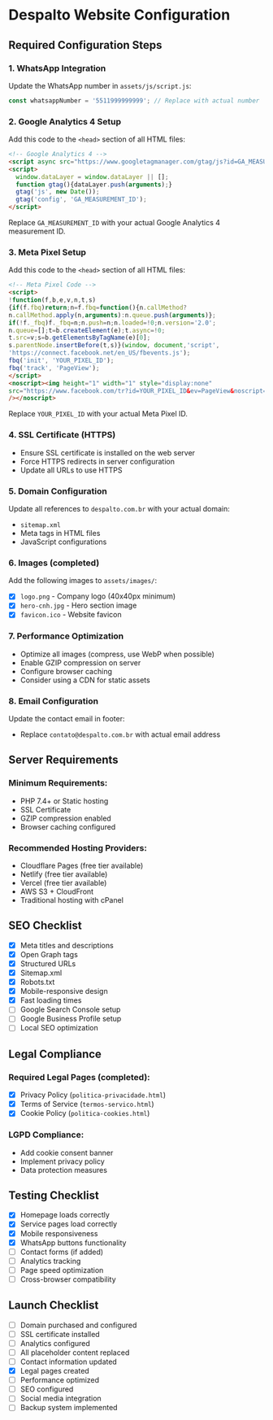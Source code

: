 # Despalto Website Configuration

## Required Configuration Steps

### 1. WhatsApp Integration
Update the WhatsApp number in `assets/js/script.js`:
```javascript
const whatsappNumber = '5511999999999'; // Replace with actual number
```

### 2. Google Analytics 4 Setup
Add this code to the `<head>` section of all HTML files:

```html
<!-- Google Analytics 4 -->
<script async src="https://www.googletagmanager.com/gtag/js?id=GA_MEASUREMENT_ID"></script>
<script>
  window.dataLayer = window.dataLayer || [];
  function gtag(){dataLayer.push(arguments);}
  gtag('js', new Date());
  gtag('config', 'GA_MEASUREMENT_ID');
</script>
```

Replace `GA_MEASUREMENT_ID` with your actual Google Analytics 4 measurement ID.

### 3. Meta Pixel Setup
Add this code to the `<head>` section of all HTML files:

```html
<!-- Meta Pixel Code -->
<script>
!function(f,b,e,v,n,t,s)
{if(f.fbq)return;n=f.fbq=function(){n.callMethod?
n.callMethod.apply(n,arguments):n.queue.push(arguments)};
if(!f._fbq)f._fbq=n;n.push=n;n.loaded=!0;n.version='2.0';
n.queue=[];t=b.createElement(e);t.async=!0;
t.src=v;s=b.getElementsByTagName(e)[0];
s.parentNode.insertBefore(t,s)}(window, document,'script',
'https://connect.facebook.net/en_US/fbevents.js');
fbq('init', 'YOUR_PIXEL_ID');
fbq('track', 'PageView');
</script>
<noscript><img height="1" width="1" style="display:none"
src="https://www.facebook.com/tr?id=YOUR_PIXEL_ID&ev=PageView&noscript=1"
/></noscript>
```

Replace `YOUR_PIXEL_ID` with your actual Meta Pixel ID.

### 4. SSL Certificate (HTTPS)
- Ensure SSL certificate is installed on the web server
- Force HTTPS redirects in server configuration
- Update all URLs to use HTTPS

### 5. Domain Configuration
Update all references to `despalto.com.br` with your actual domain:
- `sitemap.xml`
- Meta tags in HTML files
- JavaScript configurations

### 6. Images (completed)
Add the following images to `assets/images/`:
- [x] `logo.png` - Company logo (40x40px minimum)
- [x] `hero-cnh.jpg` - Hero section image
- [x] `favicon.ico` - Website favicon

### 7. Performance Optimization
- Optimize all images (compress, use WebP when possible)
- Enable GZIP compression on server
- Configure browser caching
- Consider using a CDN for static assets

### 8. Email Configuration
Update the contact email in footer:
- Replace `contato@despalto.com.br` with actual email address

## Server Requirements

### Minimum Requirements:
- PHP 7.4+ or Static hosting
- SSL Certificate
- GZIP compression enabled
- Browser caching configured

### Recommended Hosting Providers:
- Cloudflare Pages (free tier available)
- Netlify (free tier available)
- Vercel (free tier available)
- AWS S3 + CloudFront
- Traditional hosting with cPanel

## SEO Checklist

- [x] Meta titles and descriptions
- [x] Open Graph tags
- [x] Structured URLs
- [x] Sitemap.xml
- [x] Robots.txt
- [x] Mobile-responsive design
- [x] Fast loading times
- [ ] Google Search Console setup
- [ ] Google Business Profile setup
- [ ] Local SEO optimization

## Legal Compliance

### Required Legal Pages (completed):
- [x] Privacy Policy (`politica-privacidade.html`)
- [x] Terms of Service (`termos-servico.html`)
- [x] Cookie Policy (`politica-cookies.html`)

### LGPD Compliance:
- Add cookie consent banner
- Implement privacy policy
- Data protection measures

## Testing Checklist

- [x] Homepage loads correctly
- [x] Service pages load correctly
- [x] Mobile responsiveness
- [x] WhatsApp buttons functionality
- [ ] Contact forms (if added)
- [ ] Analytics tracking
- [ ] Page speed optimization
- [ ] Cross-browser compatibility

## Launch Checklist

- [ ] Domain purchased and configured
- [ ] SSL certificate installed
- [ ] Analytics configured
- [ ] All placeholder content replaced
- [ ] Contact information updated
- [x] Legal pages created
- [ ] Performance optimized
- [ ] SEO configured
- [ ] Social media integration
- [ ] Backup system implemented